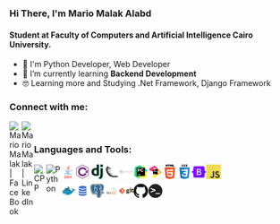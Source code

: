 ### Hi There, I'm Mario Malak Alabd

#### Student at Faculty of Computers and Artificial Intelligence Cairo University.

- 🐍 I'm Python Developer, Web Developer
- 🤩 I’m currently learning **Backend Development**
- 🤓 Learning more and Studying .Net Framework, Django Framework

### Connect with me:

[<img align="left" alt="Mario Malak | FaceBook" width="22px" src="https://upload.wikimedia.org/wikipedia/commons/b/b8/2021_Facebook_icon.svg" >](https://www.facebook.com/mario.alabd)

[<img align="left" alt="Mario Malak | LinkedIn" width="22px" src="https://cdn.jsdelivr.net/npm/simple-icons@v3/icons/linkedin.svg" />](https://www.linkedin.com/in/mario-alabd-1a6467221/)

<br>

### Languages and Tools:

[<img align="left" alt="CPP" width="22px" src="https://github.com/abrahamcalf/programming-languages-logos/blob/master/src/cpp/cpp.svg"/>]()
[<img align="left" alt="Python" width="26px" src="https://github.com/abranhe/programming-languages-logos/blob/master/src/python/python_128x128.png" />]()
[<img align="left" alt="Java" width="26px" src="https://github.com/devicons/devicon/blob/master/icons/java/java-original-wordmark.svg" />]()
[<img align="left" alt="C#" width="26px" src="https://github.com/devicons/devicon/blob/master/icons/csharp/csharp-line.svg" />]()
[<img align="left" alt="Django" width="26px" src="https://github.com/devicons/devicon/blob/master/icons/django/django-plain.svg" />]()
[<img align="left" alt="Flask" width="26px" src="https://github.com/devicons/devicon/blob/master/icons/flask/flask-original.svg" />]()
[<img align="left" alt="Atom" width="26px" src="https://github.com/devicons/devicon/blob/master/icons/atom/atom-original-wordmark.svg" />]()
[<img align="left" alt="Pycharm" width="26px" src="https://github.com/devicons/devicon/blob/master/icons/pycharm/pycharm-original.svg" />]()
[<img align="left" alt="Jet Brains" width="26px" src="https://github.com/devicons/devicon/blob/master/icons/jetbrains/jetbrains-original.svg" />]()
[<img align="left" alt="HTML5" width="26px" src="https://raw.githubusercontent.com/github/explore/80688e429a7d4ef2fca1e82350fe8e3517d3494d/topics/html/html.png" />]()
[<img align="left" alt="CSS3" width="26px" src="https://raw.githubusercontent.com/github/explore/80688e429a7d4ef2fca1e82350fe8e3517d3494d/topics/css/css.png" />]()
[<img align="left" alt="Bootstrap" width="26px" src="https://github.com/devicons/devicon/blob/master/icons/bootstrap/bootstrap-original.svg" />]()
[<img align="left" alt="JavaScript" width="26px" src="https://raw.githubusercontent.com/github/explore/80688e429a7d4ef2fca1e82350fe8e3517d3494d/topics/javascript/javascript.png" />]() <br><br>
[<img align="left" alt="Docker" width="26px" src="https://github.com/devicons/devicon/blob/master/icons/docker/docker-original.svg" />]()
[<img align="left" alt="SQL" width="26px" src="https://raw.githubusercontent.com/github/explore/80688e429a7d4ef2fca1e82350fe8e3517d3494d/topics/sql/sql.png" />]()
[<img align="left" alt="Postgresql" width="26px" src="https://github.com/devicons/devicon/blob/master/icons/postgresql/postgresql-original.svg" />]()
[<img align="left" alt="MySQL" width="26px" src="https://raw.githubusercontent.com/github/explore/80688e429a7d4ef2fca1e82350fe8e3517d3494d/topics/mysql/mysql.png" />]()
[<img align="left" alt="Git" width="26px" src="https://raw.githubusercontent.com/github/explore/80688e429a7d4ef2fca1e82350fe8e3517d3494d/topics/git/git.png" />]()
[<img align="left" alt="GitHub" width="26px" src="https://raw.githubusercontent.com/github/explore/78df643247d429f6cc873026c0622819ad797942/topics/github/github.png" />]()
[<img align="left" alt="Terminal" width="26px" src="https://raw.githubusercontent.com/github/explore/80688e429a7d4ef2fca1e82350fe8e3517d3494d/topics/terminal/terminal.png" />]()
